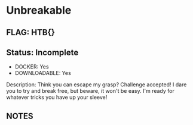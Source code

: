 # Unbreakable

## FLAG: HTB{}

## Status: Incomplete

+ DOCKER: Yes
+ DOWNLOADABLE: Yes

Description: Think you can escape my grasp? Challenge accepted! I dare you to try and break free, but beware, it won't be easy. I'm ready for whatever tricks you have up your sleeve!


## NOTES

